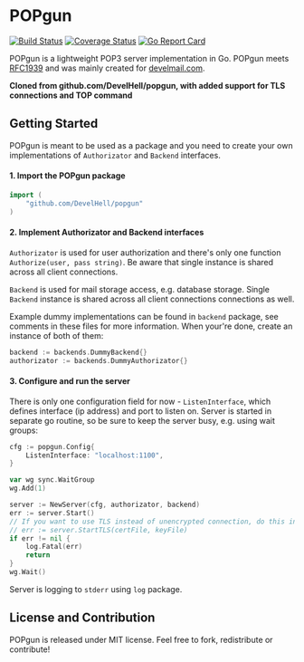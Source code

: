# POPgun

[![Build Status](https://circleci.com/gh/DevelHell/popgun.svg?style=shield&circle-token=:circle-token)](https://circleci.com/gh/DevelHell/popgun) [![Coverage Status](https://coveralls.io/repos/github/DevelHell/popgun/badge.svg?branch=master)](https://coveralls.io/github/DevelHell/popgun?branch=master) [![Go Report Card](https://goreportcard.com/badge/github.com/DevelHell/popgun)](https://goreportcard.com/report/github.com/DevelHell/popgun)

POPgun is a lightweight POP3 server implementation in Go. POPgun meets [RFC1939](https://www.ietf.org/rfc/rfc1939.txt)
and was mainly created for [develmail.com](https://develmail.com).

**Cloned from github.com/DevelHell/popgun, with added support for TLS connections and TOP command**

## Getting Started

POPgun is meant to be used as a package and you need to create your own implementations
of `Authorizator` and `Backend` interfaces.

#### 1. Import the POPgun package
```go
import (
    "github.com/DevelHell/popgun"
)
```

#### 2. Implement Authorizator and Backend interfaces

`Authorizator` is used for user authorization and there's only one function `Authorize(user, pass string)`. Be aware that single instance is shared
across all client connections.

`Backend` is used for mail storage access, e.g. database storage. Single `Backend` instance is shared across all client connections connections as well. 

Example dummy implementations can be found in `backend` package, see comments in these files for more information. When your're done, create an instance of both of them:
```go
backend := backends.DummyBackend{}
authorizator := backends.DummyAuthorizator{}
```

#### 3. Configure and run the server
There is only one configuration field for now - `ListenInterface`, which defines interface (ip address) and port to listen on.
Server is started in separate go routine, so be sure to keep the server busy, e.g. using wait groups:

```go
cfg := popgun.Config{
    ListenInterface: "localhost:1100",
}

var wg sync.WaitGroup
wg.Add(1)

server := NewServer(cfg, authorizator, backend)
err := server.Start()
// If you want to use TLS instead of unencrypted connection, do this instead:
// err := server.StartTLS(certFile, keyFile)
if err != nil {
    log.Fatal(err)
    return
}
wg.Wait()
```
Server is logging to `stderr` using `log` package.

## License and Contribution

POPgun is released under MIT license. Feel free to fork, redistribute or contribute!
